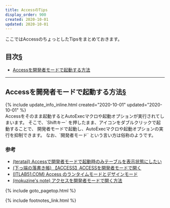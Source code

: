 ```yaml
---
title: AccessのTips
display_order: 900
created: 2020-10-01
updated: 2020-10-01
---
```

ここではAccessのちょっとしたTipsをまとめておきます。

## <a name="index">目次</a><a href="#目次">§</a>

<ul id="index_ul">
<li><a href="#how-to-launch-access-in-developer-mode">Accessを開発者モードで起動する方法</a></li>
</ul>

* * *
## <a name="how-to-launch-access-in-developer-mode">Accessを開発者モードで起動する方法</a><a href="#how-to-launch-access-in-developer-mode">§</a>
<div class="chapter-updated">{% include update_info_inline.html created="2020-10-01" updated="2020-10-01" %}</div>
Accessをそのまま起動するとAutoExecマクロや起動オプションが実行されてしまいます。  
そこで、`Shiftキー` を押したまま、アイコンをダブルクリックで起動することで、  
開発者モードで起動し、AutoExecマクロや起動オプションの実行を抑制できます。  
なお、`開発者モード` という言い方は俗称のようです。

### 参考
- [(teratail) Accessで開発者モードで起動時のみテーブルを表示状態にしたい](https://teratail.com/questions/214096)
- [(下っ端の落書き帳) 【ACCESS】ACCESSを開発者モードで開く](http://blog.subnetwork.jp/?p=461)
- [(ITLAB51.COM) Access のランタイムモードとデザインモード](https://www.itlab51.com/?p=84)
- [(mokuzine's note) アクセスを開発者モードで開く方法](https://note.mokuzine.net/ms-access-open-dev-mode/)

{% include goto_pagetop.html %}

{% include footnotes_link.html %}
